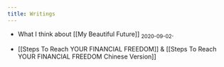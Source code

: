 ```yaml
---
title: Writings
---
```


- What I think about [[My Beautiful Future]] <sub>2020-09-02</sub>.

- [[Steps To Reach YOUR FINANCIAL FREEDOM]] & [[Steps To Reach YOUR FINANCIAL FREEDOM Chinese Version]]